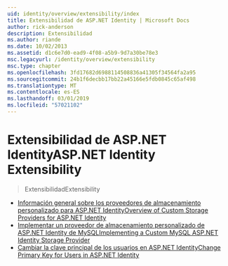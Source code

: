 ```yaml
---
uid: identity/overview/extensibility/index
title: Extensibilidad de ASP.NET Identity | Microsoft Docs
author: rick-anderson
description: Extensibilidad
ms.author: riande
ms.date: 10/02/2013
ms.assetid: d1c6e7d0-ead9-4f08-a5b9-9d7a30be78e3
msc.legacyurl: /identity/overview/extensibility
msc.type: chapter
ms.openlocfilehash: 3fd17682d6988114508836a41305f34564fa2a95
ms.sourcegitcommit: 24b1f6decbb17bb22a45166e5fdb0845c65af498
ms.translationtype: MT
ms.contentlocale: es-ES
ms.lasthandoff: 03/01/2019
ms.locfileid: "57021102"
---
```

<a name="aspnet-identity-extensibility"></a><span data-ttu-id="f5b78-103">Extensibilidad de ASP.NET Identity</span><span class="sxs-lookup"><span data-stu-id="f5b78-103">ASP.NET Identity Extensibility</span></span>
====================
> <span data-ttu-id="f5b78-104">Extensibilidad</span><span class="sxs-lookup"><span data-stu-id="f5b78-104">Extensibility</span></span>


- [<span data-ttu-id="f5b78-105">Información general sobre los proveedores de almacenamiento personalizado para ASP.NET Identity</span><span class="sxs-lookup"><span data-stu-id="f5b78-105">Overview of Custom Storage Providers for ASP.NET Identity</span></span>](overview-of-custom-storage-providers-for-aspnet-identity.md)
- [<span data-ttu-id="f5b78-106">Implementar un proveedor de almacenamiento personalizado de ASP.NET Identity de MySQL</span><span class="sxs-lookup"><span data-stu-id="f5b78-106">Implementing a Custom MySQL ASP.NET Identity Storage Provider</span></span>](implementing-a-custom-mysql-aspnet-identity-storage-provider.md)
- [<span data-ttu-id="f5b78-107">Cambiar la clave principal de los usuarios en ASP.NET Identity</span><span class="sxs-lookup"><span data-stu-id="f5b78-107">Change Primary Key for Users in ASP.NET Identity</span></span>](change-primary-key-for-users-in-aspnet-identity.md)
